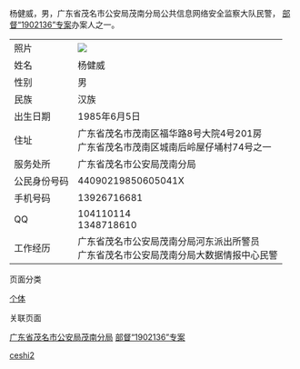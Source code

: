 杨健威，男，广东省茂名市公安局茂南分局公共信息网络安全监察大队民警， [部督“1902136”专案](部督“1902136”专案.md)办案人之一。

<table width="297"><tbody><tr><td>照片</td><td><img src="https://dc9dd499kdh7ag.archive.md/rIXgK/e876dde0eda3b11bed46c642e0c2b31498c89c27.png"></td></tr><tr><td>姓名</td><td>杨健威</td></tr><tr><td>性别</td><td>男</td></tr><tr><td>民族</td><td>汉族</td></tr><tr><td>出生日期</td><td>1985年6月5日</td></tr><tr><td>住址</td><td>广东省茂名市茂南区福华路8号大院4号201房&nbsp;<br>广东省茂名市茂南区城南后岭屋仔埇村74号之一</td></tr><tr><td>服务处所</td>
<td>广东省茂名市公安局茂南分局</td></tr><tr><td>公民身份号码</td><td>44090219850605041X</td></tr><tr><td>手机号码</td><td>13926716681</td></tr><tr><td>QQ</td><td>104110114&nbsp;<br>1348718610</td></tr><tr><td>工作经历</td><td>广东省茂名市公安局茂南分局河东派出所警员&nbsp;<br>广东省茂名市公安局茂南分局大数据情报中心民警</td></tr></tbody></table>

页面分类

[个体](个体.md)

关联页面

[广东省茂名市公安局茂南分局](广东省茂名市公安局茂南分局.md)
[部督“1902136”专案](部督“1902136”专案.md)

[ceshi2](ceshi2.md)
